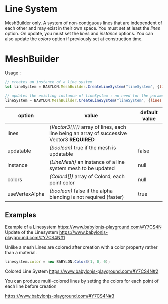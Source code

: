 # Line System
MeshBuilder only. A system of non-contiguous lines that are independent of each other and may exist in their own space. You must set at least the _lines_ option. On update, you must set the _lines_ and _instance_ options. You can also update the _colors_ option if previously set at construction time.

# MeshBuilder 
Usage :
```javascript
// creates an instance of a line system
let lineSystem = BABYLON.MeshBuilder.CreateLineSystem("lineSystem", {lines: myArray}, scene);

// updates the existing instance of lineSystem : no need for the parameter scene here
lineSystem = BABYLON.MeshBuilder.CreateLineSystem("lineSystem", {lines: myArray, instance: lineSystem});
```

option|value|default value
--------|-----|-------------
lines|_(Vector3[][])_  array of lines, each line being an array of successive Vector3 **REQUIRED**
updatable|_(boolean)_ true if the mesh is updatable|false
instance|_(LineMesh)_ an instance of a line system mesh to be updated|null
colors|_(Color4[])_ array of Color4, each point color|null
useVertexAlpha|_(boolean)_ false if the alpha blending is not required (faster)|true

## Examples
Example of a Linesystem  https://www.babylonjs-playground.com/#Y7CS4N  
Update of the Linesystem https://www.babylonjs-playground.com/#Y7CS4N#1  

Unlike a mesh Lines are colored after creation with a color property rather than a material.
```javascript
linesystem.color = new BABYLON.Color3(1, 0, 0);
```
Colored Line System https://www.babylonjs-playground.com/#Y7CS4N#2

You can produce multi-colored lines by setting the colors for each point of each line before creation

https://www.babylonjs-playground.com/#Y7CS4N#3



